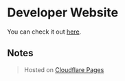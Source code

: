 # Developer Website
You can check it out [here](https://williamharrison.dev).

## Notes
> Hosted on [Cloudflare Pages](https://pages.cloudflare.com)
